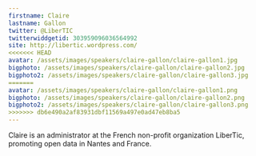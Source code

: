```yaml
---
firstname: Claire 
lastname: Gallon
twitter: @LiberTIC
twitterwiddgetid: 303959096036564992
site: http://libertic.wordpress.com/
<<<<<<< HEAD
avatar: /assets/images/speakers/claire-gallon/claire-gallon1.jpg
bigphoto: /assets/images/speakers/claire-gallon/claire-gallon2.jpg
bigphoto2: /assets/images/speakers/claire-gallon/claire-gallon3.jpg
=======
avatar: /assets/images/speakers/claire-gallon/claire-gallon1.png
bigphoto: /assets/images/speakers/claire-gallon/claire-gallon2.png
bigphoto2: /assets/images/speakers/claire-gallon/claire-gallon3.png
>>>>>>> db6e490a2af83931dbf11569a497e0ad47eb8ba5
---
```


Claire is an administrator at the French non-profit organization LiberTic, promoting open data in Nantes and France.


